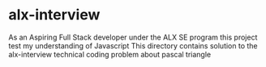 # alx-interview
As an Aspiring Full Stack developer under the ALX SE program this project test my understanding of Javascript
This directory contains solution to the alx-interview technical coding problem about pascal triangle
